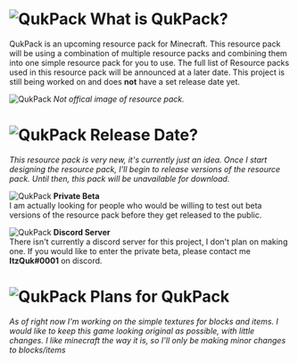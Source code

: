 # ![QukPack](https://i.imgur.com/wOQzmom.gif) What is QukPack?
QukPack is an upcoming resource pack for Minecraft. This resource pack will be using a combination of multiple resource packs and combining them into one simple resource pack for you to use. The full list of Resource packs used in this resource pack will be announced at a later date. This project is still being worked on and does **not** have a set release date yet.


![QukPack](https://i.imgur.com/TPmCSr8.jpg)
*Not offical image of resource pack.*


# ![QukPack](https://i.imgur.com/wOQzmom.gif) Release Date?
*This resource pack is very new, it's currently just an idea. Once I start designing the resource pack, I'll begin to release versions of the resource pack. Until then, this pack will be unavailable for download.*

![QukPack](https://i.imgur.com/xYI2R3b.png) **Private Beta**
<br>
I am actually looking for people who would be willing to test out beta versions of the resource pack
before they get released to the public.

![QukPack](https://i.imgur.com/xYI2R3b.png) **Discord Server**
<br>
There isn't currently a discord server for this project, I don't plan on making one. If you would like
to enter the private beta, please contact me **ItzQuk#0001** on discord.


# ![QukPack](https://i.imgur.com/wOQzmom.gif) Plans for QukPack
*As of right now I'm working on the simple textures for blocks and items. I would like to keep this game looking original as possible, with little changes. I like minecraft the way it is, so I'll only be making minor changes to blocks/items*
